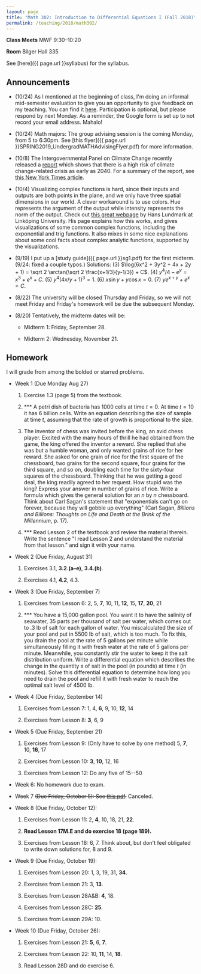 ```yaml
---
layout: page
title: "Math 302: Introduction to Differential Equations I (Fall 2018)"
permalink: /teaching/2018/math302/
---
```


**Class Meets** MWF 9:30–10:20

**Room** Bilger Hall 335

See [here]({{ page.url }}syllabus) for the syllabus.

Announcements
-------------

* (10/24) As I mentioned at the beginning of class, I'm doing an informal mid-semester evaluation to give you an opportunity to give feedback on my teaching. You can find it [here](https://goo.gl/forms/XOJKcndksYqGdrr93). Participation is optional, but please respond by next Monday. As a reminder, the Google form is set up to not record your email address. Mahalo!

* (10/24) Math majors: The group advising session is the coming Monday, from 5 to 6:30pm. See [this flyer]({{ page.url }}SPRING2019_UndergradMATHAdvisingFlyer.pdf) for more information.

* (10/8) The Intergovernmental Panel on Climate Change recently released a [report](http://www.ipcc.ch/report/sr15/) which shows that there is a high risk of climate change-related crisis as early as 2040. For a summary of the report, see [this New York Times article](https://www.nytimes.com/2018/10/07/climate/ipcc-climate-report-2040.html).

* (10/4) Visualizing complex functions is hard, since their inputs and outputs are both points in the plane, and we only have three spatial dimensions in our world. A clever workaround is to use colors. Hue represents the argument of the output while intensity represents the norm of the output. Check out [this great webpage](http://users.mai.liu.se/hanlu09/complex/domain_coloring.html) by Hans Lundmark at Linköping University. His page explains how this works, and gives visualizations of some common complex functions, including the exponential and trig functions. It also mixes in some nice explanations about some cool facts about complex analytic functions, supported by the visualizations.

* (9/19) I put up a [study guide]({{ page.url }}sg1.pdf) for the first midterm. (9/24: fixed a couple typos.) Solutions: (3) $\log(6x^2 + 3y^2 + 4x + 2y + 1) = \sqrt 2 \arctan(\sqrt 2 \frac{x+1/3}{y-1/3}) + C$. (4) $y^4/4 - e^y = x^3 + e^x + C$. (5) $y^4(4x/y + 1)^3 = 1$. (6) $x\sin y + y \cos x = 0$. (7) $ye^{x+y} + e^x = C$. 

* (8/22) The university will be closed Thursday and Friday, so we will not meet Friday and Friday's homework will be due the subsequent Monday.

* (8/20) Tentatively, the midterm dates will be: 

    * Midterm 1: Friday, September 28.

    * Midterm 2: Wednesday, November 21.

Homework
--------

I will grade from among the bolded or starred problems.

* Week 1 (Due Monday Aug 27) 

    1. Exercise 1.3 (page 5) from the textbook.

    2. \*\*\* A petri dish of bacteria has 1000 cells at time $t = 0$. At time $t = 10$ it has 6 billion cells. Write an equation describing the size of sample at time $t$, assuming that the rate of growth is proportional to the size.
	
    3. The inventor of chess was invited before the king, an avid chess player. Excited with the many hours of thrill he had obtained from the game, the king offered the inventor a reward. She replied that she was but a humble woman, and only wanted grains of rice for her reward. She asked for one grain of rice for the first square of the chessboard, two grains for the second square, four grains for the third square, and so on, doubling each time for the sixty-four squares of the chessboard. Thinking that he was getting a good deal, the king readily agreed to her request. How stupid was the king? Express your answer in number of grains of rice. Write a formula which gives the general solution for an $n$ by $n$ chessboard. Think about Carl Sagan's statement that "exponentials can't go on forever, because they will gobble up everything" (Carl Sagan, *Billions and Billions: Thoughts on Life and Death at the Brink of the Millennium*, p. 17).
	
	4. \*\*\* Read Lesson 2 of the textbook and review the material therein. Write the sentence "I read Lesson 2 and understand the material from that lesson." and sign it with your name. 

* Week 2 (Due Friday, August 31)

    1. Exercises 3.1, **3.2.(a–e)**, **3.4.(b)**.

    2. Exercises 4.1, **4.2**, 4.3.


* Week 3 (Due Friday, September 7)

    1. Exercises from Lesson 6: 2, 5, **7**, 10, 11, **12**, 15, **17**, **20**, 21

    2. *** You have a 15,000 gallon pool. You want it to have the salinity of seawater, 35 parts per thousand of salt per water, which comes out to .3 lb of salt for each gallon of water. You miscalculated the size of your pool and put in 5500 lb of salt, which is too much. To fix this, you drain the pool at the rate of 5 gallons per minute while simultaneously filling it with fresh water at the rate of 5 gallons per minute. Meanwhile, you constantly stir the water to keep it the salt distribution uniform. Write a differential equation which describes the change in the quantity $s$ of salt in the pool (in pounds) at time $t$ (in minutes). Solve this differential equation to determine how long you need to drain the pool and refill it with fresh water to reach the optimal salt level of 4500 lb.

* Week 4 (Due Friday, September 14)

    1. Exercises from Lesson 7: 1, 4, **6**, 9, 10, **12**, 14

    2. Exercises from Lesson 8: **3**, 6, 9

* Week 5 (Due Friday, September 21)

    1. Exercises from Lesson 9: (Only have to solve by one method) 5, **7**, 10, **16**, 17

    2. Exercises from Lesson 10: **3**, **10**, 12, 16

    3. Exercises from Lesson 12: Do any five of 15--50

* Week 6: No homework due to exam.

* Week 7 <strike>(Due Friday, October 5): See <a href="{{ page.url }}h7.pdf">this pdf</a>.</strike> Canceled.

* Week 8 (Due Friday, October 12): 

    1. Exercises from Lesson 11: 2, **4**, 10, 18, 21, **22**.

    2. **Read Lesson 17M.E and do exercise 18 (page 189).**

    3. Exercises from Lesson 18: 6, 7. Think about, but don't feel obligated to write down solutions for, 8 and 9.

* Week 9 (Due Friday, October 19):

    1. Exercises from Lesson 20: 1, 3, 19, 31, **34**.

    2. Exercises from Lesson 21: 3, **13**.

    3. Exercises from Lesson 28A&B: **4**, 18.

    4. Exercises from Lesson 28C: **25**.

    5. Exercises from Lesson 29A: 10.

* Week 10 (Due Friday, October 26):

    1. Exercises from Lesson 21: **5**, 6, **7**.

    2. Exercises from Lesson 22: 10, **11**, 14, **18**.
 
    3. Read Lesson 28D and do exercise 6.
